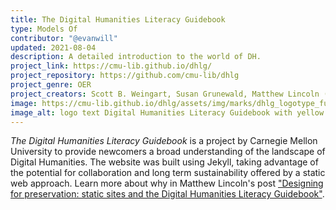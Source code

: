 ```yaml
---
title: The Digital Humanities Literacy Guidebook
type: Models Of
contributor: "@evanwill"
updated: 2021-08-04
description: A detailed introduction to the world of DH.
project_link: https://cmu-lib.github.io/dhlg/
project_repository: https://github.com/cmu-lib/dhlg
project_genre: OER
project_creators: Scott B. Weingart, Susan Grunewald, Matthew Lincoln (Carnegie Mellon University)
image: https://cmu-lib.github.io/dhlg/assets/img/marks/dhlg_logotype_full.png
image_alt: logo text Digital Humanities Literacy Guidebook with yellow circle
---
```


*The Digital Humanities Literacy Guidebook* is a project by Carnegie Mellon University to provide newcomers a broad understanding of the landscape of Digital Humanities.
The website was built using Jekyll, taking advantage of the potential for collaboration and long term sustainability offered by a static web approach.
Learn more about why in Matthew Lincoln's post ["Designing for preservation: static sites and the Digital Humanities Literacy Guidebook"](https://matthewlincoln.net/2019/12/19/digital-humanities-handbook.html).
